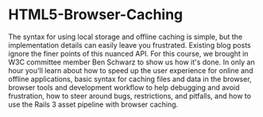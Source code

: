 # HTML5-Browser-Caching

The syntax for using local storage and offline caching is simple, but the implementation details can easily leave you frustrated. Existing blog posts ignore the finer points of this nuanced API. For this course, we brought in W3C committee member Ben Schwarz to show us how it's done. In only an hour you'll learn about how to speed up the user experience for online and offline applications, basic syntax for caching files and data in the browser, browser tools and development workflow to help debugging and avoid frustration, how to steer around bugs, restrictions, and pitfalls, and how to use the Rails 3 asset pipeline with browser caching.
